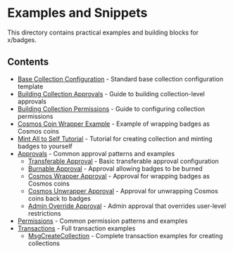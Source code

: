 # Examples and Snippets

This directory contains practical examples and building blocks for x/badges.

## Contents

-   [Base Collection Configuration](base-collection-details.md) - Standard base collection configuration template
-   [Building Collection Approvals](building-collection-approvals.md) - Guide to building collection-level approvals
-   [Building Collection Permissions](building-collection-permissions.md) - Guide to configuring collection permissions
-   [Cosmos Coin Wrapper Example](cosmos-coin-wrapper-example.md) - Example of wrapping badges as Cosmos coins
-   [Mint All to Self Tutorial](mint-all-to-self-tutorial.md) - Tutorial for creating collection and minting badges to yourself
-   [Approvals](approvals/) - Common approval patterns and examples
    -   [Transferable Approval](approvals/transferable-approval.md) - Basic transferable approval configuration
    -   [Burnable Approval](approvals/burnable-approval.md) - Approval allowing badges to be burned
    -   [Cosmos Wrapper Approval](approvals/cosmos-wrapper-approval.md) - Approval for wrapping badges as Cosmos coins
    -   [Cosmos Unwrapper Approval](approvals/cosmos-unwrapper-approval.md) - Approval for unwrapping Cosmos coins back to badges
    -   [Admin Override Approval](approvals/admin-override-approval.md) - Admin approval that overrides user-level restrictions
-   [Permissions](permissions/) - Common permission patterns and examples
-   [Transactions](txs/) - Full transaction examples
    -   [MsgCreateCollection](txs/msgcreatecollection/) - Complete transaction examples for creating collections
